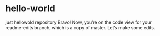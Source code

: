 # hello-world
just hellowold repository
Bravo! Now, you’re on the code view for your readme-edits branch, which is a copy of master. Let’s make some edits.
